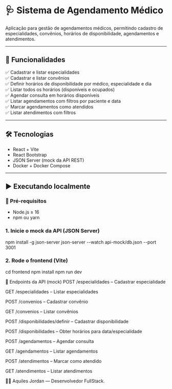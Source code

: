 # 🩺 Sistema de Agendamento Médico

Aplicação para gestão de agendamentos médicos, permitindo cadastro de especialidades, convênios, horários de disponibilidade, agendamentos e atendimentos.

---

## 🚀 Funcionalidades

✅ Cadastrar e listar especialidades  
✅ Cadastrar e listar convênios  
✅ Definir horários de disponibilidade por médico, especialidade e dia  
✅ Listar todos os horários (disponíveis e ocupados)  
✅ Agendar consulta em horários disponíveis  
✅ Listar agendamentos com filtros por paciente e data  
✅ Marcar agendamentos como atendidos  
✅ Listar atendimentos com filtros

---

## 🛠 Tecnologias

- React + Vite
- React Bootstrap
- JSON Server (mock da API REST)
- Docker + Docker Compose

---

## ▶️ Executando localmente

### 🔧 Pré-requisitos

- Node.js ≥ 16
- npm ou yarn


### 1. Inicie o mock da API (JSON Server)

npm install -g json-server
json-server --watch api-mock/db.json --port 3001

### 2. Rode o frontend (Vite)
cd frontend
npm install
npm run dev



🧪 Endpoints da API (mock)
POST /especialidades – Cadastrar especialidade

GET /especialidades – Listar especialidades

POST /convenios – Cadastrar convênio

GET /convenios – Listar convênios

POST /disponibilidades/definir – Cadastrar disponibilidade

POST /disponibilidades – Obter horários para data/especialidade

POST /agendamentos – Agendar consulta

GET /agendamentos – Listar agendamentos

POST /atendimentos – Marcar como atendido

GET /atendimentos – Listar atendimentos


👨‍💻  Aquiles Jordan — Desenvolvedor FullStack.